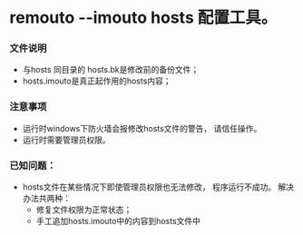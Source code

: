 remouto  --imouto hosts 配置工具。
=======

### 文件说明
- 与hosts 同目录的 hosts.bk是修改前的备份文件； 
- hosts.imouto是真正起作用的hosts内容；

### 注意事项
- 运行时windows下防火墙会报修改hosts文件的警告， 请信任操作。
- 运行时需要管理员权限。 

### 已知问题：
  - hosts文件在某些情况下即使管理员权限也无法修改， 程序运行不成功。 解决办法共两种：
    - 修复文件权限为正常状态； 
    - 手工追加hosts.imouto中的内容到hosts文件中
